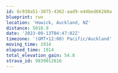 ```yaml
---
id: 6c930a51-3075-4362-aad9-e44bed66260a
blueprint: run
location: 'Howick, Auckland, NZ'
distance: 5018.9
date: '2023-09-13T04:47:02Z'
timezone: '(GMT+12:00) Pacific/Auckland'
moving_time: 1914
elapsed_time: 1914
total_elevation_gain: 54.8
strava_id: 9839012616
---
```

